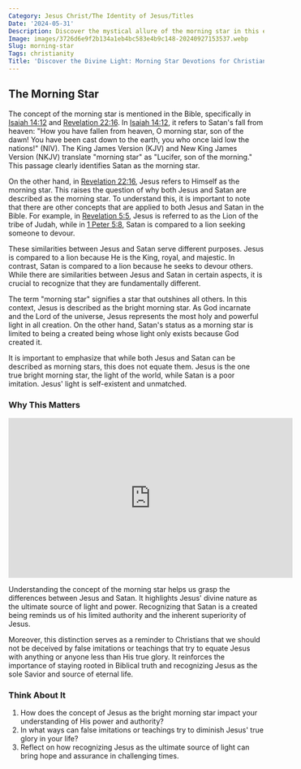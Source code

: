 ```yaml
---
Category: Jesus Christ/The Identity of Jesus/Titles
Date: '2024-05-31'
Description: Discover the mystical allure of the morning star in this enlightening article. Unveil the symbolism and significance of this celestial marvel.
Image: images/3726d6e9f2b134a1eb4bc583e4b9c148-20240927153537.webp
Slug: morning-star
Tags: christianity
Title: 'Discover the Divine Light: Morning Star Devotions for Christian Awakening'
---
```


## The Morning Star

The concept of the morning star is mentioned in the Bible, specifically in [Isaiah 14:12](https://www.bibleref.com/Isaiah/14/Isaiah-14-12.html) and [Revelation 22:16](https://www.bibleref.com/Revelation/22/Revelation-22-16.html). In [Isaiah 14:12](https://www.bibleref.com/Isaiah/14/Isaiah-14-12.html), it refers to Satan's fall from heaven: "How you have fallen from heaven, O morning star, son of the dawn! You have been cast down to the earth, you who once laid low the nations!" (NIV). The King James Version (KJV) and New King James Version (NKJV) translate "morning star" as "Lucifer, son of the morning." This passage clearly identifies Satan as the morning star.

On the other hand, in [Revelation 22:16](https://www.bibleref.com/Revelation/22/Revelation-22-16.html), Jesus refers to Himself as the morning star. This raises the question of why both Jesus and Satan are described as the morning star. To understand this, it is important to note that there are other concepts that are applied to both Jesus and Satan in the Bible. For example, in [Revelation 5:5](https://www.bibleref.com/Revelation/5/Revelation-5-5.html), Jesus is referred to as the Lion of the tribe of Judah, while in [1 Peter 5:8](https://www.bibleref.com/1-Peter/5/1-Peter-5-8.html), Satan is compared to a lion seeking someone to devour.

These similarities between Jesus and Satan serve different purposes. Jesus is compared to a lion because He is the King, royal, and majestic. In contrast, Satan is compared to a lion because he seeks to devour others. While there are similarities between Jesus and Satan in certain aspects, it is crucial to recognize that they are fundamentally different.

The term "morning star" signifies a star that outshines all others. In this context, Jesus is described as the bright morning star. As God incarnate and the Lord of the universe, Jesus represents the most holy and powerful light in all creation. On the other hand, Satan's status as a morning star is limited to being a created being whose light only exists because God created it.

It is important to emphasize that while both Jesus and Satan can be described as morning stars, this does not equate them. Jesus is the one true bright morning star, the light of the world, while Satan is a poor imitation. Jesus' light is self-existent and unmatched.

### Why This Matters


<iframe width="560" height="315" src="https://www.youtube.com/embed/B-62lFq1NHU" frameborder="0" allow="autoplay; encrypted-media" allowfullscreen></iframe>


Understanding the concept of the morning star helps us grasp the differences between Jesus and Satan. It highlights Jesus' divine nature as the ultimate source of light and power. Recognizing that Satan is a created being reminds us of his limited authority and the inherent superiority of Jesus.

Moreover, this distinction serves as a reminder to Christians that we should not be deceived by false imitations or teachings that try to equate Jesus with anything or anyone less than His true glory. It reinforces the importance of staying rooted in Biblical truth and recognizing Jesus as the sole Savior and source of eternal life.

### Think About It

1. How does the concept of Jesus as the bright morning star impact your understanding of His power and authority?
2. In what ways can false imitations or teachings try to diminish Jesus' true glory in your life?
3. Reflect on how recognizing Jesus as the ultimate source of light can bring hope and assurance in challenging times.